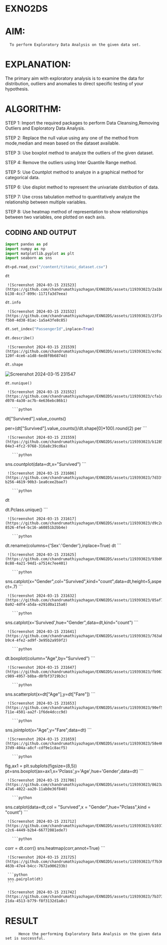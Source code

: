 # EXNO2DS
# AIM:
      To perform Exploratory Data Analysis on the given data set.
      
# EXPLANATION:
  The primary aim with exploratory analysis is to examine the data for distribution, outliers and anomalies to direct specific testing of your hypothesis.
  
# ALGORITHM:
STEP 1: Import the required packages to perform Data Cleansing,Removing Outliers and Exploratory Data Analysis.

STEP 2: Replace the null value using any one of the method from mode,median and mean based on the dataset available.

STEP 3: Use boxplot method to analyze the outliers of the given dataset.

STEP 4: Remove the outliers using Inter Quantile Range method.

STEP 5: Use Countplot method to analyze in a graphical method for categorical data.

STEP 6: Use displot method to represent the univariate distribution of data.

STEP 7: Use cross tabulation method to quantitatively analyze the relationship between multiple variables.

STEP 8: Use heatmap method of representation to show relationships between two variables, one plotted on each axis.

## CODING AND OUTPUT
```python
import pandas as pd
import numpy as np
import matplotlib.pyplot as plt
import seaborn as sns

dt=pd.read_csv("/content/titanic_dataset.csv")

dt
 ```

     ![Screenshot 2024-03-15 231523](https://github.com/chandrumathiyazhagan/EXNO2DS/assets/119393023/2a1b8b69-b138-4cc7-899c-1171fa3d7eea)

```python
dt.info
```

     ![Screenshot 2024-03-15 231532](https://github.com/chandrumathiyazhagan/EXNO2DS/assets/119393023/23f1e963-f5b0-4d38-81ac-1a5a43fe8c85)

```python
dt.set_index("PassengerId",inplace=True)

dt.describe()
```

     ![Screenshot 2024-03-15 231539](https://github.com/chandrumathiyazhagan/EXNO2DS/assets/119393023/ec0a1257-120f-4ce6-a1d8-6ed8f0b6874d)

 ```python
dt.shape
```
![Screenshot 2024-03-15 231547](https://github.com/chandrumathiyazhagan/EXNO2DS/assets/119393023/3f9d7819-6a01-45a7-a415-e0383bb89a2a)

```python
dt.nunique()
```

     ![Screenshot 2024-03-15 231552](https://github.com/chandrumathiyazhagan/EXNO2DS/assets/119393023/cfa1d74e-d078-4a30-ac7b-4e636ebc86b1)

       ```python
dt["Survived"].value_counts()

per=(dt["Survived"].value_counts()/dt.shape[0]*100).round(2)
per
     ```

     ![Screenshot 2024-03-15 231559](https://github.com/chandrumathiyazhagan/EXNO2DS/assets/119393023/b1285c08-04e3-4fc2-9768-316a8c39cd6a)

       ```python
sns.countplot(data=dt,x="Survived")
     ```

     ![Screenshot 2024-03-15 231606](https://github.com/chandrumathiyazhagan/EXNO2DS/assets/119393023/7d33f005-b256-4619-90b3-1ea0cee2bae7)

       ```python
dt

dt.Pclass.unique()
     ```

     ![Screenshot 2024-03-15 231617](https://github.com/chandrumathiyazhagan/EXNO2DS/assets/119393023/d9c2de6d-8526-4fe4-bc16-a60851b2bb4e)

       ```python
dt.rename(columns={'Sex':'Gender'},inplace=True)
dt
     ```

     ![Screenshot 2024-03-15 231625](https://github.com/chandrumathiyazhagan/EXNO2DS/assets/119393023/93b09703-8c88-4a21-94d1-a7514c7ee401)

       ```python
sns.catplot(x="Gender",col="Survived",kind="count",data=dt,height=5,aspect=.7)
     ```

     ![Screenshot 2024-03-15 231632](https://github.com/chandrumathiyazhagan/EXNO2DS/assets/119393023/85af7c68-0a92-4df4-a5da-e291d0a115a0)

       ```python
sns.catplot(x='Survived',hue="Gender",data=dt,kind="count")
     ```

     ![Screenshot 2024-03-15 231641](https://github.com/chandrumathiyazhagan/EXNO2DS/assets/119393023/763abb17-b9c4-4fe2-ad9f-3e95b2a959f2)

       ```python
dt.boxplot(column="Age",by="Survived")
     ```

     ![Screenshot 2024-03-15 231647](https://github.com/chandrumathiyazhagan/EXNO2DS/assets/119393023/fb967ba2-c989-4957-b8ba-d0fbf3719b3c)

       ```python
sns.scatterplot(x=dt["Age"],y=dt["Fare"])
     ```

     ![Screenshot 2024-03-15 231653](https://github.com/chandrumathiyazhagan/EXNO2DS/assets/119393023/90ef5e43-711e-4501-aa2f-1f6de4dccc9d)

       ```python
sns.jointplot(x="Age",y="Fare",data=dt)
     ```

     ![Screenshot 2024-03-15 231659](https://github.com/chandrumathiyazhagan/EXNO2DS/assets/119393023/58e46e38-37d9-404a-a8cf-cdf9e1c8acf5)

       ```python
fig,ax1 = plt.subplots(figsize=(8,5))
pt=sns.boxplot(ax=ax1,x='Pclass',y='Age',hue='Gender',data=dt)
     ```

     ![Screenshot 2024-03-15 231706](https://github.com/chandrumathiyazhagan/EXNO2DS/assets/119393023/8623a8ea-47a6-4022-aa20-11ab0e36f840)

       ```python
sns.catplot(data=dt,col = "Survived",x = "Gender",hue="Pclass",kind = "count")
     ```

     ![Screenshot 2024-03-15 231712](https://github.com/chandrumathiyazhagan/EXNO2DS/assets/119393023/b1037acd-c2c6-4449-b2b4-66772081ede7)

       ```python
corr = dt.corr()
sns.heatmap(corr,annot=True)
     ```

     ![Screenshot 2024-03-15 231725](https://github.com/chandrumathiyazhagan/EXNO2DS/assets/119393023/f7b363c2-463b-47e4-b4cc-7672a906233b)

     ```python
     sns.pairplot(dt)
     ```

     ![Screenshot 2024-03-15 231742](https://github.com/chandrumathiyazhagan/EXNO2DS/assets/119393023/7b373422-21da-4513-b779-f8f3132d1a8c)

# RESULT
          Hence the performing Exploratory Data Analysis on the given data set is successful.
